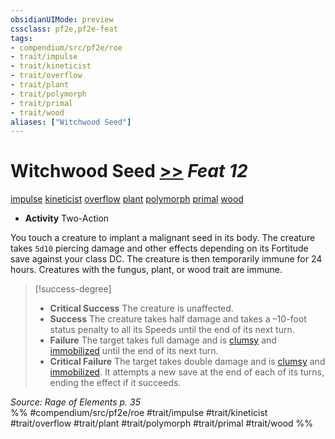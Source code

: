 ```yaml
---
obsidianUIMode: preview
cssclass: pf2e,pf2e-feat
tags:
- compendium/src/pf2e/roe
- trait/impulse
- trait/kineticist
- trait/overflow
- trait/plant
- trait/polymorph
- trait/primal
- trait/wood
aliases: ["Witchwood Seed"]
---
```

# Witchwood Seed  [>>](chapter-9-playing-the-game.md#Actions "Two-Action") *Feat 12*  
[impulse](impulse-roe.md "Impulse Action & Ability Trait")  [kineticist](kineticist-roe.md "Kineticist Class Trait")  [overflow](overflow-roe.md "Overflow Action & Ability Trait")  [plant](plant.md "Plant Creature Type Trait")  [polymorph](polymorph.md "Polymorph Effect Trait")  [primal](primal.md "Primal Tradition Trait")  [wood](wood-roe.md "Wood Energy & Element Trait")  

- **Activity** Two-Action

You touch a creature to implant a malignant seed in its body. The creature takes `5d10` piercing damage and other effects depending on its Fortitude save against your class DC. The creature is then temporarily immune for 24 hours. Creatures with the fungus, plant, or wood trait are immune.

> [!success-degree] 
> - **Critical Success** The creature is unaffected.
> - **Success** The creature takes half damage and takes a –10-foot status penalty to all its Speeds until the end of its next turn.
> - **Failure** The target takes full damage and is [clumsy](conditions.md#Clumsy) and [immobilized](conditions.md#Immobilized) until the end of its next turn.
> - **Critical Failure** The target takes double damage and is [clumsy](conditions.md#Clumsy) and [immobilized](conditions.md#Immobilized). It attempts a new save at the end of each of its turns, ending the effect if it succeeds.

*Source: Rage of Elements p. 35*  
%% #compendium/src/pf2e/roe #trait/impulse #trait/kineticist #trait/overflow #trait/plant #trait/polymorph #trait/primal #trait/wood %%